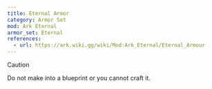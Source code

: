 ```yaml
---
title: Eternal Armor
category: Armor Set
mod: Ark Eternal
armor_set: Eternal
references:
  - url: https://ark.wiki.gg/wiki/Mod:Ark_Eternal/Eternal_Armour
---
```


<div class="markdown-alert markdown-alert-caution">
<p class="markdown-alert-title">Caution</p>
<p>Do not make into a blueprint or you cannot craft it.</p>
</div>

